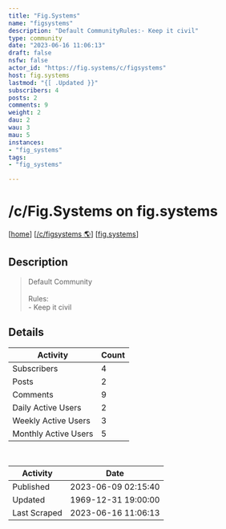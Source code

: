 ```yaml
---
title: "Fig.Systems" 
name: "figsystems"
description: "Default CommunityRules:- Keep it civil"
type: community
date: "2023-06-16 11:06:13"
draft: false
nsfw: false
actor_id: "https://fig.systems/c/figsystems"
host: fig.systems
lastmod: "{[ .Updated }}"
subscribers: 4
posts: 2
comments: 9
weight: 2
dau: 2
wau: 3
mau: 5
instances:
- "fig_systems"
tags: 
- "fig_systems"

---
```


# /c/Fig.Systems on fig.systems

[[home](/)]
[[/c/figsystems 🌎](https://fig.systems/c/figsystems)]
[[fig.systems](/instances/fig_systems)]


## Description 

<blockquote class="description">
Default Community<br><br>Rules:<br>- Keep it civil
</blockquote>


## Details

| Activity | Count  |
|----------------------|---|
| Subscribers          | 4 |
| Posts                | 2  |
| Comments             | 9  |
| Daily Active Users   | 2  |
| Weekly Active Users  | 3  |
| Monthly Active Users | 5  |

<br>

| Activity | Date |
|----------------------|---|
| Published            | 2023-06-09 02:15:40 |
| Updated              | 1969-12-31 19:00:00 |
| Last Scraped         | 2023-06-16 11:06:13 |
